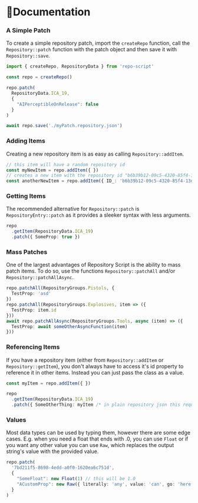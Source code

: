 # 📝Documentation

### A Simple Patch
To create a simple repository patch, import the ```createRepo``` function, call the ```Repository::patch``` function with the patch object and then save it with ```Repository::save```.
```ts
import { createRepo, RepositoryData } from 'repo-script'

const repo = createRepo()

repo.patch(
  RepositoryData.ICA_19,
  {
    "AIPerceptibleOnRelease": false
  }
)

await repo.save('./myPatch.repository.json')
```

### Adding Items
Creating a new repository item is as easy as calling ```Repository::addItem```.
```ts
// this item will have a random repository id
const myNewItem = repo.addItem({ })
// creates a new item with the repository id "b6b39b12-09c5-4320-85f4-13d711caf034"
const anotherNewItem = repo.addItem({ ID_: 'b6b39b12-09c5-4320-85f4-13d711caf034' })
```

### Getting Items
The recommended alternative for ```Repository::patch``` is ```RepositoryEntry::patch``` as it provides a sleeker syntax with less arguments.
```ts
repo
  .getItem(RepositoryData.ICA_19)
  .patch({ SomeProp: true })
```

### Mass Patches
One of the largest advantages of Repository Script is the ability to mass patch items. To do so, use the functions ```Repository::patchAll``` and/or ```Repository::patchAllAsync```.
```ts
repo.patchAll(RepositoryGroups.Pistols, {
  TestProp: 'asd'
})
repo.patchAll(RepositoryGroups.Explosives, item => ({
  TestProp: item.id
}))
await repo.patchAllAsync(RepositoryGroups.Tools, async (item) => ({
  TestProp: await someOtherAsyncFunction(item)
}))
```

### Referencing Items
If you have a repository item (either from ```Repository::addItem``` or ```Repository::getItem```), you don't always have to access it's id property to reference it in other items. Instead you can just pass the class as a value.
```ts
const myItem = repo.addItem({ })

repo
  .getItem(RepositoryData.ICA_19)
  .patch({ SomeOtherThing: myItem /* in plain repository json this requires you to pass the repository id */ })
```

### Values
Most data types can be used by typing them, however there are some edge cases. E.g. when you need a float that ends with .0, you can use ```Float``` or if you want any other value you can use ```Raw```, which replaces the output string's value with the provided value.
```ts
repo.patch(
  '7bd211f5-8698-4edd-a0f0-1620ea6c751d',
  {
    "SomeFloat": new Float(1) // this will be 1.0
    "ACustomProp": new Raw({ literally: 'any', value: 'can', go: 'here' }) // note: this example doesn't require the raw class so it's not recommended
  }
)
```
